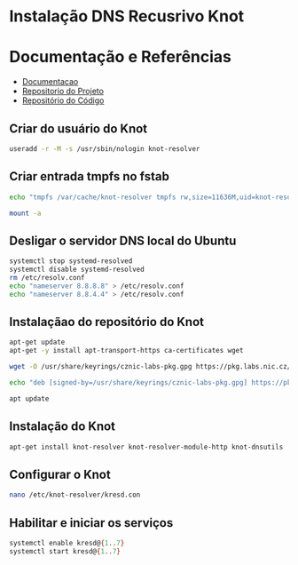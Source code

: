 # Instalação DNS Recusrivo Knot

# Documentação e Referências
- [Documentacao](https://knot-resolver.readthedocs.io/en/stable/)
- [Repositorio do Projeto](https://pkg.labs.nic.cz/doc/?project=knot-resolver)
- [Repositório do Código](https://gitlab.nic.cz/knot/knot-resolver)

## Criar do usuário do Knot
```bash
useradd -r -M -s /usr/sbin/nologin knot-resolver
```
## Criar entrada tmpfs no fstab
```bash
echo "tmpfs /var/cache/knot-resolver tmpfs rw,size=11636M,uid=knot-resolver,gid=knot-resolver,nosuid,nodev,noexec,mode=0700 0 0" | tee -a /etc/fstab

mount -a
```

## Desligar o servidor DNS local do Ubuntu
```bash
systemctl stop systemd-resolved
systemctl disable systemd-resolved
rm /etc/resolv.conf
echo "nameserver 8.8.8.8" > /etc/resolv.conf
echo "nameserver 8.8.4.4" > /etc/resolv.conf
```

## Instalaçãao do repositório do Knot
```bash
apt-get update
apt-get -y install apt-transport-https ca-certificates wget

wget -O /usr/share/keyrings/cznic-labs-pkg.gpg https://pkg.labs.nic.cz/gpg

echo "deb [signed-by=/usr/share/keyrings/cznic-labs-pkg.gpg] https://pkg.labs.nic.cz/knot-resolver jammy main" > /etc/apt/sources.list.d/cznic-labs-knot-resolver.list 

apt update
```

## Instalação do Knot
```bash
apt-get install knot-resolver knot-resolver-module-http knot-dnsutils
```

## Configurar o Knot
```bash
nano /etc/knot-resolver/kresd.con
```

## Habilitar e iniciar os serviços
```bash
systemctl enable kresd@{1..7}
systemctl start kresd@{1..7}
```